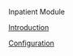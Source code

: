 Inpatient Module

[Introduction](https://github.com/hmislk/hmis/wiki/Inpatient-Module-Introduction)

[Configuration](https://github.com/hmislk/hmis/wiki/Inpatient-Configuration)






